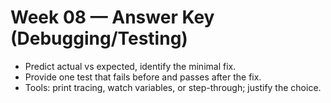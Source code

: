 # Week 08 — Answer Key (Debugging/Testing)

- Predict actual vs expected, identify the minimal fix.
- Provide one test that fails before and passes after the fix.
- Tools: print tracing, watch variables, or step-through; justify the choice.
